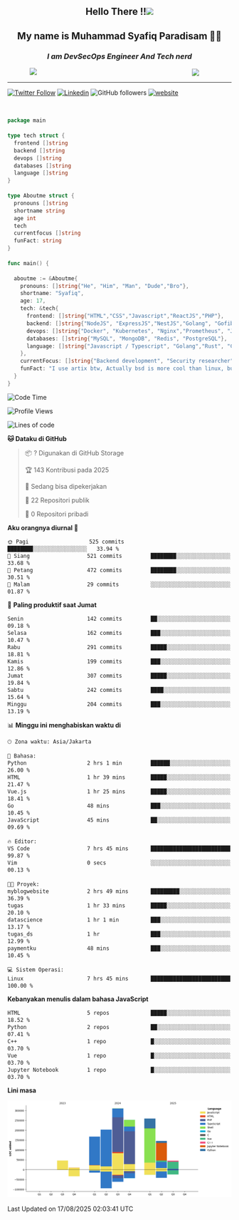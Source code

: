 <h2 align="center">

Hello There !!<img src="https://media.giphy.com/media/12oufCB0MyZ1Go/giphy.gif" width="50"></h2>

<h2 align="center">My name is Muhammad Syafiq Paradisam 👋👋</h2>

<h3 align="center"><em>I am DevSecOps Engineer And Tech nerd
</em></h3>

<img align="left" style="margin-left: 50px" src="https://static.zerochan.net/Alina.Clover.1024.4345060.webp" width="315"/>

<img align="center" style="margin-left: 50px" src="https://i.pinimg.com/736x/69/82/aa/6982aafd816ea48f48d0639c7797915c.jpg" width=250/>

<hr/>

[![Twitter Follow](https://img.shields.io/twitter/follow/misteranmol?label=Follow)](https://x.com/FikkzOutfit)
[![Linkedin](https://img.shields.io/badge/-syafiq-blue?style=square&logo=Linkedin&logoColor=white&link=https://www.linkedin.com/in/syafiq-paradisam/)](https://id.linkedin.com/in/syafiq-paradisam-b72749258)
![GitHub followers](https://img.shields.io/github/followers/syafiqparadisam?label=Follower&style=social)
[![website](https://img.shields.io/badge/Website-46a2f1.svg?&style=flat-square&logo=Google-Chrome&logoColor=white&link=https://anmolsingh.me/)](https://syafiq-paradisam.my.id)

<br/>

```go
package main

type tech struct {
  frontend []string
  backend []string
  devops []string
  databases []string
  language []string
}

type Aboutme struct {
  pronouns []string
  shortname string
  age int
  tech
  currentfocus []string
  funFact: string
}

func main() {

  aboutme := &Aboutme{
    pronouns: []string{"He", "Him", "Man", "Dude","Bro"},
    shortname: "Syafiq",
    age: 17,
    tech: &tech{
      frontend: []string{"HTML","CSS","Javascript","ReactJS","PHP"},
      backend: []string{"NodeJS", "ExpressJS","NestJS","Golang", "Gofiber", "Actixweb", "PHP", "Laravel", "Flask"},
      devops: []string{"Docker", "Kubernetes", "Nginx","Prometheus", "Jaeger", "Grafana", "Linux", "CI / CD"},
      databases: []string{"MySQL", "MongoDB", "Redis", "PostgreSQL"},
      language: []string{"Javascript / Typescript", "Golang","Rust", "C", "PHP","C++"}
    },
    currentFocus: []string{"Backend development", "Security researcher", "Blue team security","DevSecOps engineer"},
    funFact: "I use artix btw, Actually bsd is more cool than linux, but i can't use it because software issue, I am weaboo but not too much"
  }
}

```

<!--START_SECTION:waka-->
![Code Time](http://img.shields.io/badge/Code%20Time-409%20hrs%2044%20mins-blue)

![Profile Views](http://img.shields.io/badge/Profil%20dilihat-0-blue)

![Lines of code](https://img.shields.io/badge/Sejak%20Hello%20World%20aku%20telah%20menulis-1.4%20million%20baris%20kode-blue)

**🐱 Dataku di GitHub** 

> 📦 ? Digunakan di GitHub Storage 
 > 
> 🏆 143 Kontribusi pada 2025
 > 
> 💼 Sedang bisa dipekerjakan
 > 
> 📜 22 Repositori publik 
 > 
> 🔑 0 Repositori pribadi 
 > 
**Aku orangnya diurnal 🐤** 

```text
🌞 Pagi                   525 commits         ████████░░░░░░░░░░░░░░░░░   33.94 % 
🌆 Siang                  521 commits         ████████░░░░░░░░░░░░░░░░░   33.68 % 
🌃 Petang                 472 commits         ████████░░░░░░░░░░░░░░░░░   30.51 % 
🌙 Malam                  29 commits          ░░░░░░░░░░░░░░░░░░░░░░░░░   01.87 % 
```
📅 **Paling produktif saat Jumat** 

```text
Senin                    142 commits         ██░░░░░░░░░░░░░░░░░░░░░░░   09.18 % 
Selasa                   162 commits         ███░░░░░░░░░░░░░░░░░░░░░░   10.47 % 
Rabu                     291 commits         █████░░░░░░░░░░░░░░░░░░░░   18.81 % 
Kamis                    199 commits         ███░░░░░░░░░░░░░░░░░░░░░░   12.86 % 
Jumat                    307 commits         █████░░░░░░░░░░░░░░░░░░░░   19.84 % 
Sabtu                    242 commits         ████░░░░░░░░░░░░░░░░░░░░░   15.64 % 
Minggu                   204 commits         ███░░░░░░░░░░░░░░░░░░░░░░   13.19 % 
```


📊 **Minggu ini menghabiskan waktu di** 

```text
🕑︎ Zona waktu: Asia/Jakarta

💬 Bahasa: 
Python                   2 hrs 1 min         ██████░░░░░░░░░░░░░░░░░░░   26.00 % 
HTML                     1 hr 39 mins        █████░░░░░░░░░░░░░░░░░░░░   21.47 % 
Vue.js                   1 hr 25 mins        █████░░░░░░░░░░░░░░░░░░░░   18.41 % 
Go                       48 mins             ███░░░░░░░░░░░░░░░░░░░░░░   10.45 % 
JavaScript               45 mins             ██░░░░░░░░░░░░░░░░░░░░░░░   09.69 % 

🔥 Editor: 
VS Code                  7 hrs 45 mins       █████████████████████████   99.87 % 
Vim                      0 secs              ░░░░░░░░░░░░░░░░░░░░░░░░░   00.13 % 

🐱‍💻 Proyek: 
myblogwebsite            2 hrs 49 mins       █████████░░░░░░░░░░░░░░░░   36.39 % 
tugas                    1 hr 33 mins        █████░░░░░░░░░░░░░░░░░░░░   20.10 % 
datascience              1 hr 1 min          ███░░░░░░░░░░░░░░░░░░░░░░   13.17 % 
tugas_ds                 1 hr                ███░░░░░░░░░░░░░░░░░░░░░░   12.99 % 
paymentku                48 mins             ███░░░░░░░░░░░░░░░░░░░░░░   10.45 % 

💻 Sistem Operasi: 
Linux                    7 hrs 45 mins       █████████████████████████   100.00 % 
```

**Kebanyakan menulis dalam bahasa JavaScript** 

```text
HTML                     5 repos             █████░░░░░░░░░░░░░░░░░░░░   18.52 % 
Python                   2 repos             ██░░░░░░░░░░░░░░░░░░░░░░░   07.41 % 
C++                      1 repo              █░░░░░░░░░░░░░░░░░░░░░░░░   03.70 % 
Vue                      1 repo              █░░░░░░░░░░░░░░░░░░░░░░░░   03.70 % 
Jupyter Notebook         1 repo              █░░░░░░░░░░░░░░░░░░░░░░░░   03.70 % 
```



**Lini masa**

![Lines of Code chart](https://raw.githubusercontent.com/syafiqparadisam/syafiqparadisam/master/assets/bar_graph.png)


 Last Updated on 17/08/2025 02:03:41 UTC
<!--END_SECTION:waka-->
